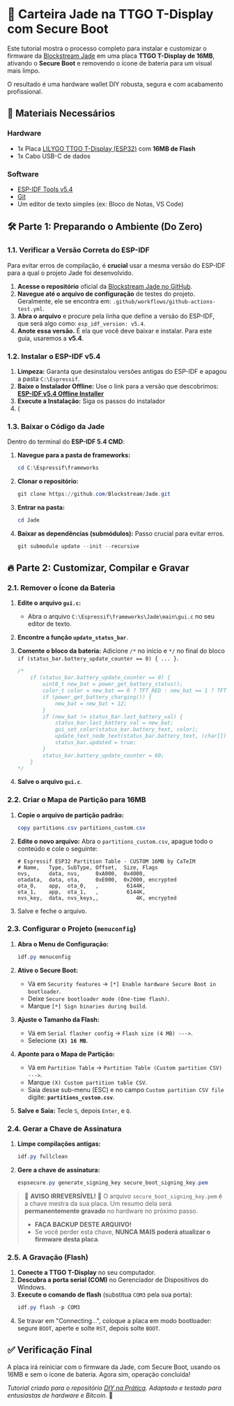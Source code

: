 ﻿# 🔐 Carteira Jade na TTGO T-Display com Secure Boot

Este tutorial mostra o processo completo para instalar e customizar o firmware da [Blockstream Jade](https://github.com/Blockstream/Jade) em uma placa **TTGO T-Display de 16MB**, ativando o **Secure Boot** e removendo o ícone de bateria para um visual mais limpo.

O resultado é uma hardware wallet DIY robusta, segura e com acabamento profissional.

## 🧰 Materiais Necessários

### Hardware

* 1x Placa [LILYGO TTGO T-Display (ESP32)](https://s.click.aliexpress.com/e/_mqRUCxl) com **16MB de Flash**
* 1x Cabo USB-C de dados

### Software

* [ESP-IDF Tools v5.4](https://github.com/espressif/idf-installer/releases/download/offline-5.4/esp-idf-tools-setup-offline-5.4.exe)
* [Git](https://git-scm.com/downloads)
* Um editor de texto simples (ex: Bloco de Notas, VS Code)

## 🛠️ Parte 1: Preparando o Ambiente (Do Zero)

### 1.1. Verificar a Versão Correta do ESP-IDF

Para evitar erros de compilação, é **crucial** usar a mesma versão do ESP-IDF para a qual o projeto Jade foi desenvolvido.

1.  **Acesse o repositório** oficial da [Blockstream Jade no GitHub](https://github.com/Blockstream/Jade).
2.  **Navegue até o arquivo de configuração** de testes do projeto. Geralmente, ele se encontra em: `.github/workflows/github-actions-test.yml`.
3.  **Abra o arquivo** e procure pela linha que define a versão do ESP-IDF, que será algo como: `esp_idf_version: v5.4`.
4.  **Anote essa versão.** É ela que você deve baixar e instalar. Para este guia, usaremos a **v5.4**.

### 1.2. Instalar o ESP-IDF v5.4

1.  **Limpeza:** Garanta que desinstalou versões antigas do ESP-IDF e apagou a pasta `C:\Espressif`.
2.  **Baixe o Instalador Offline:** Use o link para a versão que descobrimos: [**ESP-IDF v5.4 Offline Installer**](https://github.com/espressif/idf-installer/releases/download/offline-5.4/esp-idf-tools-setup-offline-5.4.exe)
3.  **Execute a Instalação:** Siga os passos do instalador
4.  (

### 1.3. Baixar o Código da Jade

Dentro do terminal do **ESP-IDF 5.4 CMD**:

1.  **Navegue para a pasta de frameworks:**
    ```powershell
    cd C:\Espressif\frameworks
    ```
2.  **Clonar o repositório:**
    ```powershell
    git clone https://github.com/Blockstream/Jade.git
    ```
3.  **Entrar na pasta:**
    ```powershell
    cd Jade
    ```
4.  **Baixar as dependências (submódulos):** Passo crucial para evitar erros.
    ```powershell
    git submodule update --init --recursive
    ```

## 🔥 Parte 2: Customizar, Compilar e Gravar

### 2.1. Remover o Ícone da Bateria

1.  **Edite o arquivo `gui.c`:**
    -   Abra o arquivo `C:\Espressif\frameworks\Jade\main\gui.c` no seu editor de texto.
2.  **Encontre a função `update_status_bar`**.
3.  **Comente o bloco da bateria:** Adicione `/*` no início e `*/` no final do bloco `if (status_bar.battery_update_counter == 0) { ... }`.

    ```c
    /*
        if (status_bar.battery_update_counter == 0) {
            uint8_t new_bat = power_get_battery_status();
            color_t color = new_bat == 0 ? TFT_RED : new_bat == 1 ? TFT_ORANGE : TFT_WHITE;
            if (power_get_battery_charging()) {
                new_bat = new_bat + 12;
            }
            if (new_bat != status_bar.last_battery_val) {
                status_bar.last_battery_val = new_bat;
                gui_set_color(status_bar.battery_text, color);
                update_text_node_text(status_bar.battery_text, (char[]){ new_bat + '0', '\0' });
                status_bar.updated = true;
            }
            status_bar.battery_update_counter = 60;
        }
    */
    ```
4.  **Salve o arquivo `gui.c`**.

### 2.2. Criar o Mapa de Partição para 16MB

1.  **Copie o arquivo de partição padrão:**
    ```powershell
    copy partitions.csv partitions_custom.csv
    ```
2.  **Edite o novo arquivo:** Abra o `partitions_custom.csv`, apague todo o conteúdo e cole o seguinte:

    ```csv
    # Espressif ESP32 Partition Table - CUSTOM 16MB by CaTeIM
    # Name,   Type, SubType, Offset,  Size, Flags
    nvs,      data, nvs,     0xA000,  0x4000,
    otadata,  data, ota,     0xE000,  0x2000, encrypted
    ota_0,    app,  ota_0,   ,         6144K,
    ota_1,    app,  ota_1,   ,         6144K,
    nvs_key,  data, nvs_keys,,            4K, encrypted
    ```
3.  Salve e feche o arquivo.

### 2.3. Configurar o Projeto (`menuconfig`)

1.  **Abra o Menu de Configuração:**
    ```powershell
    idf.py menuconfig
    ```

2.  **Ative o Secure Boot:**
    -   Vá em `Security features` -> `[*] Enable hardware Secure Boot in bootloader`.
    -   Deixe `Secure bootloader mode (One-time flash)`.
    -   Marque `[*] Sign binaries during build`.

3.  **Ajuste o Tamanho da Flash:**
    -   Vá em `Serial flasher config` -> `Flash size (4 MB) --->`.
    -   Selecione **`(X) 16 MB`**.

4.  **Aponte para o Mapa de Partição:**
    -   Vá em `Partition Table` -> `Partition Table (Custom partition CSV) --->`.
    -   Marque `(X) Custom partition table CSV`.
    -   Saia desse sub-menu (ESC) e no campo `Custom partition CSV file` digite: **`partitions_custom.csv`**.

5.  **Salve e Saia:** Tecle `S`, depois `Enter`, e `Q`.

### 2.4. Gerar a Chave de Assinatura

1.  **Limpe compilações antigas:**
    ```powershell
    idf.py fullclean
    ```
2.  **Gere a chave de assinatura:**
    ```powershell
    espsecure.py generate_signing_key secure_boot_signing_key.pem
    ```

> 🚨 **AVISO IRREVERSÍVEL!** 🚨
> O arquivo `secure_boot_signing_key.pem` é a chave mestra da sua placa. Um resumo dela será **permanentemente gravado** no hardware no próximo passo.
> - **FAÇA BACKUP DESTE ARQUIVO!**
> - Se você perder esta chave, **NUNCA MAIS poderá atualizar o firmware desta placa**.

### 2.5. A Gravação (Flash)

1.  **Conecte a TTGO T-Display** no seu computador.
2.  **Descubra a porta serial (COM)** no Gerenciador de Dispositivos do Windows.
3.  **Execute o comando de flash** (substitua `COM3` pela sua porta):
    ```powershell
    idf.py flash -p COM3
    ```
4.  Se travar em "Connecting...", coloque a placa em modo bootloader: segure `BOOT`, aperte e solte `RST`, depois solte `BOOT`.

## ✅ Verificação Final

A placa irá reiniciar com o firmware da Jade, com Secure Boot, usando os 16MB e sem o ícone de bateria. Agora sim, operação concluída!

*Tutorial criado para o repositório* [_DIY na Prática_](https://github.com/CaTeIM/DIY)_. Adaptado e testado para entusiastas de hardware e Bitcoin._ 🚀